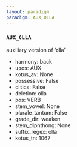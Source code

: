 ```yaml
---
layout: paradigm
paradigm: AUX_OLLA
---
```

### ` AUX_OLLA `

auxiliary version of ‘olla’
* harmony: back
* upos: AUX
* kotus_av: None
* possessive: False
* clitics: False
* deletion: olla
* pos: VERB
* stem_vowel: None
* plurale_tantum: False
* grade_dir: weaken
* stem_diphthong: None
* suffix_regex: olla
* kotus_tn: 1067
